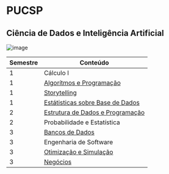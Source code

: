 # PUCSP
## Ciência de Dados e Inteligência Artificial
![image](https://github.com/anacgr05/PUCSP/assets/151938722/45f0f94f-d260-4b95-a5fd-38ff812131a6)

|Semestre|Conteúdo|
|---|---|
|1|	Cálculo I|
|1| [Algorítmos e Programação](https://github.com/anacgr05/PUCSP/tree/main/Programacao-Orientada-a-Objetos)|
|1| [Storytelling](https://github.com/anacgr05/PUCSP/tree/main/Storytelling)|
|1| [Estátisticas sobre Base de Dados](https://github.com/anacgr05/PUCSP/tree/main/Storytelling)|
|2| [Estrutura de Dados e Programação](https://github.com/anacgr05/PUCSP/tree/main/Programacao-Orientada-a-Objetos)|
|2|Probabilidade e Estatística|
|3|[Bancos de Dados](https://github.com/anacgr05/PUCSP/tree/main/Banco-de-Dados)|
|3|Engenharia de Software|
|3|[Otimização e Simulação](https://github.com/anacgr05/PUCSP/blob/main/Otimizacao-e-Simulacao/README.md)|
|3|[Negócios](https://github.com/anacgr05/PUCSP/tree/main/Projeto-Integrado-Negocios)|
